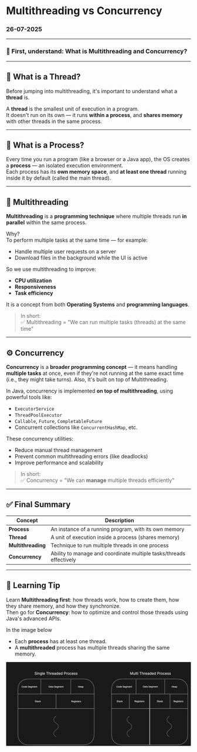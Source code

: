 # Multithreading vs Concurrency
### 26-07-2025
---

### 🧠 First, understand: What is Multithreading and Concurrency?

---

## 🔹 What is a Thread?

Before jumping into multithreading, it's important to understand what a **thread** is.

A **thread** is the smallest unit of execution in a program.  
It doesn't run on its own — it runs **within a process**, and **shares memory** with other threads in the same process.

---

## 🔹 What is a Process?

Every time you run a program (like a browser or a Java app), the OS creates a **process** — an isolated execution environment.  
Each process has its **own memory space**, and **at least one thread** running inside it by default (called the main thread).

---

## 🧵 Multithreading

**Multithreading** is a **programming technique** where multiple threads run **in parallel** within the same process.

Why?  
To perform multiple tasks at the same time — for example:
- Handle multiple user requests on a server
- Download files in the background while the UI is active

So we use multithreading to improve:
- **CPU utilization**
- **Responsiveness**
- **Task efficiency**

It is a concept from both **Operating Systems** and **programming languages**.

> In short:  
> ✅ Multithreading = "We can run multiple tasks (threads) at the same time"

---

## ⚙️ Concurrency

**Concurrency** is a **broader programming concept** — it means handling **multiple tasks** at once, even if they're not running at the same exact time (i.e., they might take turns).
Also, It's built on top of Multithreading.

In Java, concurrency is implemented **on top of multithreading**, using powerful tools like:
- `ExecutorService`
- `ThreadPoolExecutor`
- `Callable`, `Future`, `CompletableFuture`
- Concurrent collections like `ConcurrentHashMap`, etc.

These concurrency utilities:
- Reduce manual thread management
- Prevent common multithreading errors (like deadlocks)
- Improve performance and scalability

> In short:  
> ✅ Concurrency = "We can **manage** multiple threads efficiently"

---

## ✅ Final Summary

| Concept        | Description |
|----------------|-------------|
| **Process**    | An instance of a running program, with its own memory |
| **Thread**     | A unit of execution inside a process (shares memory) |
| **Multithreading** | Technique to run multiple threads in one process |
| **Concurrency**    | Ability to manage and coordinate multiple tasks/threads effectively |

---

## 🧠 Learning Tip

Learn **Multithreading first**: how threads work, how to create them, how they share memory, and how they synchronize.  
Then go for **Concurrency**: how to optimize and control those threads using Java's advanced APIs.

In the image below 

- Each **process** has at least one thread.
- A **multithreaded** process has multiple threads sharing the same memory.


![img.png](img.png)



